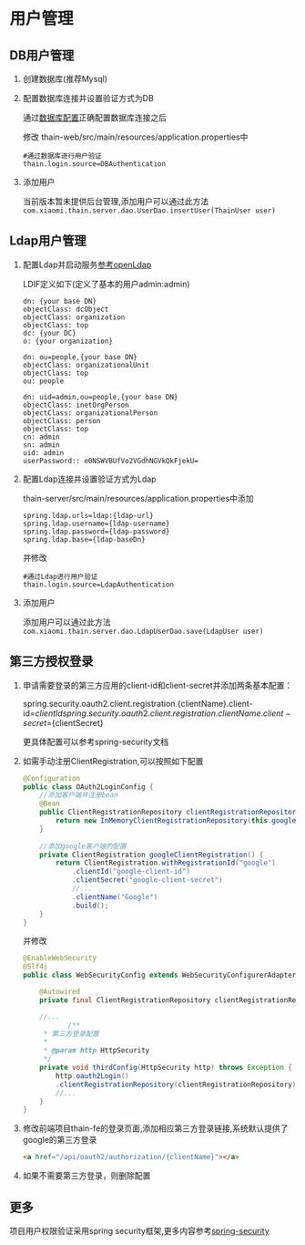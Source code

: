 <!--
 Copyright (c) 2019, Xiaomi, Inc.  All rights reserved.
 This source code is licensed under the Apache License Version 2.0, which
 can be found in the LICENSE file in the root directory of this source tree.
-->
# 用户管理

## DB用户管理

1. 创建数据库(推荐Mysql)

1. 配置数据库连接并设置验证方式为DB

    通过[数据库配置](./2.数据库配置.md)正确配置数据库连接之后

    修改 thain-web/src/main/resources/application.properties中

    ```properties
    #通过数据库进行用户验证
    thain.login.source=DBAuthentication
    ```
    
1. 添加用户

    当前版本暂未提供后台管理,添加用户可以通过此方法`com.xiaomi.thain.server.dao.UserDao.insertUser(ThainUser user)`

## Ldap用户管理

1. 配置Ldap并启动服务[参考openLdap](http://www.openldap.org/doc)

    LDIF定义如下(定义了基本的用户admin:admin)
    
    ```ldif
    dn: {your base DN}
    objectClass: dcObject
    objectClass: organization
    objectClass: top
    dc: {your DC}
    o: {your organization}
    
    dn: ou=people,{your base DN}
    objectClass: organizationalUnit
    objectClass: top
    ou: people
    
    dn: uid=admin,ou=people,{your base DN}
    objectClass: inetOrgPerson
    objectClass: organizationalPerson
    objectClass: person
    objectClass: top
    cn: admin
    sn: admin
    uid: admin
    userPassword:: e0NSWVBUfVo2VGdhNGVkQkFjekU=
    ``` 

1. 配置Ldap连接并设置验证方式为Ldap

    thain-server/src/main/resources/application.properties中添加
    
    ```properties
    spring.ldap.urls=ldap:{ldap-url}
    spring.ldap.username={ldap-username}
    spring.ldap.password={ldap-password}
    spring.ldap.base={ldap-baseDn}
    ```
    并修改
    ```properties
    #通过Ldap进行用户验证
    thain.login.source=LdapAuthentication
    ```

1. 添加用户

    添加用户可以通过此方法`com.xiaomi.thain.server.dao.LdapUserDao.save(LdapUser user)`

## 第三方授权登录

1. 申请需要登录的第三方应用的client-id和client-secret并添加两条基本配置：

    spring.security.oauth2.client.registration.{clientName}.client-id=${clientId}  
    spring.security.oauth2.client.registration.{clientName}.client-secret=${clientSecret}
    
    更具体配置可以参考spring-security文档
    
1. 如需手动注册ClientRegistration,可以按照如下配置
    
    ```java
    @Configuration
    public class OAuth2LoginConfig {
        //添加客户端并注册bean
    	@Bean
	 	public ClientRegistrationRepository clientRegistrationRepository() {
	 		return new InMemoryClientRegistrationRepository(this.googleClientRegistration());
	 	}
	 
	 	//添加google客户端的配置
	  	private ClientRegistration googleClientRegistration() {
	  		return ClientRegistration.withRegistrationId("google")
	  			.clientId("google-client-id")
	  			.clientSecret("google-client-secret")
	  			//...
	  			.clientName("Google")
	  			.build();
	 	}
    }
    ```

    并修改
    
    ```java
    @EnableWebSecurity
    @Slf4j
    public class WebSecurityConfig extends WebSecurityConfigurerAdapter {
    
        @Autowired
        private final ClientRegistrationRepository clientRegistrationRepository;
    
        //...
               /**
         * 第三方登录配置
         *
         * @param http HttpSecurity
         */
        private void thirdConfig(HttpSecurity http) throws Exception {
            http.oauth2Login()
            .clientRegistrationRepository(clientRegistrationRepository);
            //...
        }
    }    
    ```
    
1. 修改前端项目thain-fe的登录页面,添加相应第三方登录链接,系统默认提供了google的第三方登录

    ```html
    <a href="/api/oauth2/authorization/{clientName}"></a>
    ```
1. 如果不需要第三方登录，则删除配置

## 更多

项目用户权限验证采用spring security框架,更多内容参考[spring-security](https://docs.spring.io/spring-security/site/docs/5.2.0.BUILD-SNAPSHOT/reference/htmlsingle)
